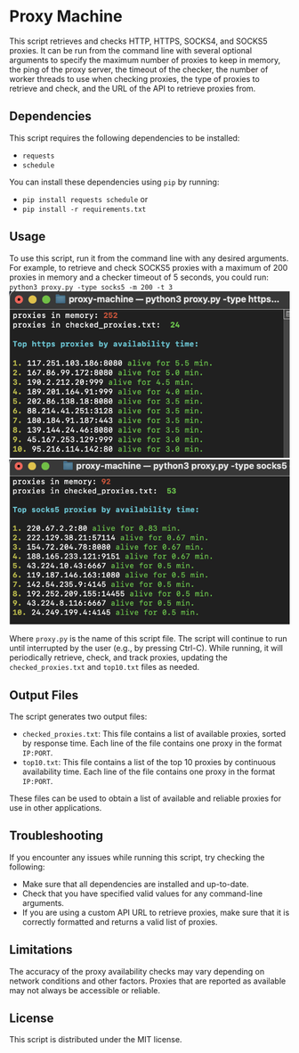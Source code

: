 # Proxy Machine

This script retrieves and checks HTTP, HTTPS, SOCKS4, and SOCKS5 proxies. It can be run from the command line with several optional arguments to specify the maximum number of proxies to keep in memory, the ping of the proxy server, the timeout of the checker, the number of worker threads to use when checking proxies, the type of proxies to retrieve and check, and the URL of the API to retrieve proxies from.

## Dependencies

This script requires the following dependencies to be installed:

- `requests`
- `schedule`

You can install these dependencies using `pip` by running:
- `pip install requests schedule` or 
- `pip install -r requirements.txt`

## Usage

To use this script, run it from the command line with any desired arguments. For example, to retrieve and check SOCKS5 proxies with a maximum of 200 proxies in memory and a checker timeout of 5 seconds, you could run:
`python3 proxy.py -type socks5 -m 200 -t 3`
![alt text](https://github.com/imhassla/proxy-machine/blob/main/image/demo1.png)
![alt text](https://github.com/imhassla/proxy-machine/blob/main/image/demo3.png)

Where `proxy.py` is the name of this script file. The script will continue to run until interrupted by the user (e.g., by pressing Ctrl-C). While running, it will periodically retrieve, check, and track proxies, updating the `checked_proxies.txt` and `top10.txt` files as needed.

## Output Files

The script generates two output files:

- `checked_proxies.txt`: This file contains a list of available proxies, sorted by response time. Each line of the file contains one proxy in the format `IP:PORT`.
- `top10.txt`: This file contains a list of the top 10 proxies by continuous availability time. Each line of the file contains one proxy in the format `IP:PORT`.

These files can be used to obtain a list of available and reliable proxies for use in other applications.

## Troubleshooting

If you encounter any issues while running this script, try checking the following:

- Make sure that all dependencies are installed and up-to-date.
- Check that you have specified valid values for any command-line arguments.
- If you are using a custom API URL to retrieve proxies, make sure that it is correctly formatted and returns a valid list of proxies.

## Limitations

The accuracy of the proxy availability checks may vary depending on network conditions and other factors. Proxies that are reported as available may not always be accessible or reliable.

## License

This script is distributed under the MIT license. 
